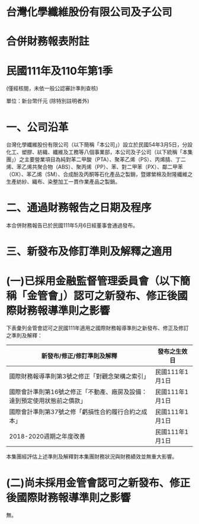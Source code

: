 # 台灣化學纖維股份有限公司及子公司

# 合併財務報表附註

# 民國111年及110年第1季

(僅經核閱，未依一般公認審計準則查核)

單位：新台幣仟元 (除特別註明者外)

# 一、公司沿革

台灣化學纖維股份有限公司（以下簡稱「本公司」）設立於民國54年3月5日，分設化工、塑膠、紡織、纖維及工務等八個事業部，本公司及子公司（以下統稱「本集團」）之主要營業項目為純對苯二甲酸（PTA）、聚苯乙烯（PS）、丙烯腈、丁二烯、苯乙烯共聚合物（ABS）、聚丙烯（PP）、苯、對二甲苯（PX）、鄰二甲苯（OX）、苯乙烯（SM）、合成酚及丙酮等石化產品之製銷，暨嫘縈棉及耐隆纖維之生產紡紗、織布、染整加工一貫作業產品之製銷。

# 二、通過財務報告之日期及程序

本合併財務報告已於民國111年5月6日經董事會通過發布。

# 三、新發布及修訂準則及解釋之適用

# (一)已採用金融監督管理委員會（以下簡稱「金管會」）認可之新發布、修正後國際財務報導準則之影響

下表彙列金管會認可之民國111年適用之國際財務報導準則之新發布、修正及修訂之準則及解釋：

|新發布/修正/修訂準則及解釋|發布之生效日|
|---|---|
|國際財務報導準則第3號之修正「對觀念架構之索引」|民國111年1月1日|
|國際會計準則第16號之修正「不動產、廠房及設備：達到預定使用狀態前之價款」|民國111年1月1日|
|國際會計準則第37號之修「虧損性合約履行合約之成本」|民國111年1月1日|
|2018-2020週期之年度改善|民國111年1月1日|

本集團經評估上述準則及解釋對本集團財務狀況與財務績效並無重大影響。

# (二)尚未採用金管會認可之新發布、修正後國際財務報導準則之影響

無。